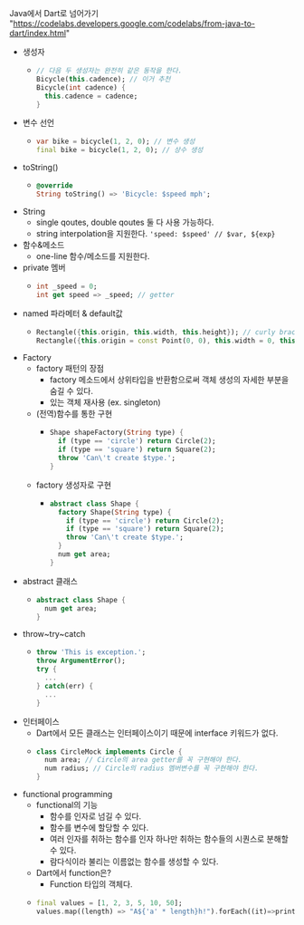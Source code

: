Java에서 Dart로 넘어가기
"https://codelabs.developers.google.com/codelabs/from-java-to-dart/index.html"
- 생성자
  - ```dart
    // 다음 두 생성자는 완전히 같은 동작을 한다.
    Bicycle(this.cadence); // 이거 추천
    Bicycle(int cadence) {
      this.cadence = cadence;
    }
    ```
- 변수 선언
  - ```dart
    var bike = bicycle(1, 2, 0); // 변수 생성
    final bike = bicycle(1, 2, 0); // 상수 생성
    ```
- toString()
  - ```dart
    @override
    String toString() => 'Bicycle: $speed mph';
    ```
- String
  - single qoutes, double qoutes 둘 다 사용 가능하다.
  - string interpolation을 지원한다. `'speed: $speed' // $var, ${exp}`
- 함수&메소드
  - one-line 함수/메소드를 지원한다.
- private 멤버
  - ```dart
    int _speed = 0;
    int get speed => _speed; // getter
    ```
- named 파라메터 & default값
  - ```dart
    Rectangle({this.origin, this.width, this.height}); // curly braces로 감싸면 named 파라메터를 사용하는 생성자
    Rectangle({this.origin = const Point(0, 0), this.width = 0, this.height = 0}); // named파라메터와 default값을 함께 사용한 생성자
    ```
- Factory
  - factory 패턴의 장점
    - factory 메소드에서 상위타입을 반환함으로써 객체 생성의 자세한 부분을 숨길 수 있다.
    - 있는 객체 재사용 (ex. singleton)
  - (전역)함수를 통한 구현
    - ```dart
      Shape shapeFactory(String type) {
        if (type == 'circle') return Circle(2);
        if (type == 'square') return Square(2);
        throw 'Can\'t create $type.';
      }
      ```
  - factory 생성자로 구현
    - ```dart
      abstract class Shape {
        factory Shape(String type) {
          if (type == 'circle') return Circle(2);
          if (type == 'square') return Square(2);
          throw 'Can\'t create $type.';
        }
        num get area;
      }
      ```
- abstract 클래스
  - ```dart
    abstract class Shape {
      num get area;
    }
    ```
- throw~try~catch
  - ```dart
    throw 'This is exception.';
    throw ArgumentError();
    try {
      ...
    } catch(err) {
      ...
    }
    ```
- 인터페이스
  - Dart에서 모든 클래스는 인터페이스이기 때문에 interface 키워드가 없다.
  - ```dart
    class CircleMock implements Circle {
      num area; // Circle의 area getter를 꼭 구현해야 한다.
      num radius; // Circle의 radius 멤버변수를 꼭 구현해야 한다.
    }
    ```
- functional programming
  - functional의 기능
    - 함수를 인자로 넘길 수 있다.
    - 함수를 변수에 할당할 수 있다.
    - 여러 인자를 취하는 함수를 인자 하나만 취하는 함수들의 시퀀스로 분해할 수 있다.
    - 람다식이라 불리는 이름없는 함수를 생성할 수 있다.
  - Dart에서 function은?
    - Function 타입의 객체다.
  - ```dart
    final values = [1, 2, 3, 5, 10, 50];
    values.map((length) => "A${'a' * length}h!").forEach((it)=>print(it));
    ```

